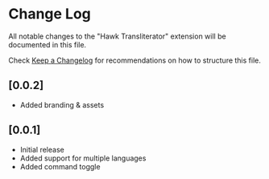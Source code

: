 # Change Log

All notable changes to the "Hawk Transliterator" extension will be documented in this file.

Check [Keep a Changelog](http://keepachangelog.com/) for recommendations on how to structure this file.

## [0.0.2]

- Added branding & assets

## [0.0.1]

- Initial release
- Added support for multiple languages
- Added command toggle
